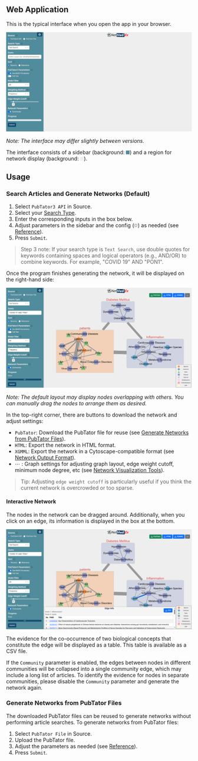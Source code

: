 ## Web Application

This is the typical interface when you open the app in your browser.

![NetMedEx Interface](./img/netmedex_interface.jpeg)

*Note: The interface may differ slightly between versions.*


The interface consists of a sidebar (background: <span style="display:inline-block; width:10px; height:10px; background-color:#518c9c;"></span>) and a region for network display (background: <span style="display:inline-block; width:10px; height:10px; background-color:#eeeeee;"></span>).

## Usage

### Search Articles and Generate Networks (Default) 
1. Select `PubTator3 API` in Source.  
2. Select your [Search Type](reference.md#search-type).  
3. Enter the corresponding inputs in the box below.  
4. Adjust parameters in the sidebar and the config (<img src="img/icon_config.svg" alt="config_icon" width="10px"/>) as needed (see [Reference](reference.md)).  
5. Press `Submit`.  

>Step 3 note: If your search type is `Text Search`, use double quotes for keywords containing spaces and logical operators (e.g., AND/OR) to combine keywords. For example, "COVID 19" AND "PON1".

Once the program finishes generating the network, it will be displayed on the right-hand side:

![NetMedEx Network](img/netmedex_network.png)

*Note: The default layout may display nodes overlapping with others. You can manually drag the nodes to arrange them as desired.*

In the top-right corner, there are buttons to download the network and adjust settings:

* `PubTator`: Download the PubTator file for reuse (see [Generate Networks from PubTator Files](#generate-networks-from-pubtator-files)).  
* `HTML`: Export the network in HTML format.
* `XGMML`: Export the network in a Cytoscape-compatible format (see [Network Output Format](reference.md#network-output-format)).
* &#8943; : Graph settings for adjusting graph layout, edge weight cutoff, minimum node degree, etc (see [Network Visualization Tools](reference.md#network-visualization-tools-web-app-only)). 

>Tip: Adjusting `edge weight cutoff` is particularly useful if you think the current network is overcrowded or too sparse.


#### Interactive Network

The nodes in the network can be dragged around. Additionally, when you click on an edge, its information is displayed in the box at the bottom.

![NetMedEx Edge Info](img/netmedex_edge-info.png)

The evidence for the co-occurrence of two biological concepts that constitute the edge will be displayed as a table. This table is available as a CSV file.

If the `Community` parameter is enabled, the edges between nodes in different communities will be collapsed into a single community edge, which may include a long list of articles. To identify the evidence for nodes in separate communities, please disable the `Community` parameter and generate the network again.

### Generate Networks from PubTator Files

The downloaded PubTator files can be reused to generate networks without performing article searches. To generate networks from PubTator files:

1. Select `PubTator File` in Source.  
2. Upload the PubTator file.  
2. Adjust the parameters as needed (see [Reference](reference.md)).  
3. Press `Submit`.  